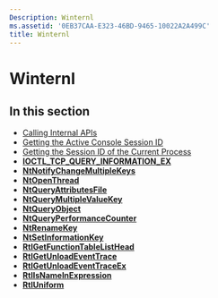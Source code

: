 ```yaml
---
Description: Winternl
ms.assetid: '0EB37CAA-E323-46BD-9465-10022A2A499C'
title: Winternl
---
```


# Winternl

## In this section

-   [Calling Internal APIs](calling-internal-apis.md)
-   [Getting the Active Console Session ID](getting-the-active-console-session-id.md)
-   [Getting the Session ID of the Current Process](getting-the-session-id-of-the-current-process.md)
-   [**IOCTL\_TCP\_QUERY\_INFORMATION\_EX**](ioctl-tcp-query-information-ex.md)
-   [**NtNotifyChangeMultipleKeys**](ntnotifychangemultiplekeys.md)
-   [**NtOpenThread**](ntopenthread.md)
-   [**NtQueryAttributesFile**](ntqueryattributesfile.md)
-   [**NtQueryMultipleValueKey**](ntquerymultiplevaluekey.md)
-   [**NtQueryObject**](ntqueryobject.md)
-   [**NtQueryPerformanceCounter**](ntqueryperformancecounter.md)
-   [**NtRenameKey**](ntrenamekey.md)
-   [**NtSetInformationKey**](ntsetinformationkey.md)
-   [**RtlGetFunctionTableListHead**](rtlgetfunctiontablelisthead.md)
-   [**RtlGetUnloadEventTrace**](rtlgetunloadeventtrace.md)
-   [**RtlGetUnloadEventTraceEx**](rtlgetunloadeventtraceex.md)
-   [**RtlIsNameInExpression**](rtlisnameinexpression.md)
-   [**RtlUniform**](rtluniform.md)

 

 



